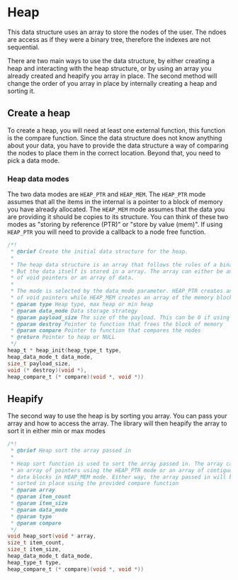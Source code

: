 # Heap
This data structure uses an array to store the nodes of the user. The ndoes are access as if they were a
binary tree, therefore the indexes are not sequential. 

There are two main ways to use the data structure, by either creating a heap and interacting with the
heap structure, or by using an array you already created and heapify you array in place. The second
method will change the order of you array in place by internally creating a heap and sorting it. 

## Create a heap
To create a heap, you will need at least one external function, this function is the compare function. Since the 
data structure does not know anything about your data, you have to provide the data structure a way of comparing 
the nodes to place them in the correct location. Beyond that, you need to pick a data mode. 

### Heap data modes
The two data modes are `HEAP_PTR` and `HEAP_MEM`. The `HEAP_PTR` mode assumes that all the items in the internal
is a pointer to a block of memory you have already allocated. The `HEAP_MEM` mode assumes that the data you are
providing it should be copies to its structure. You can think of these two modes as "storing by reference (PTR)" 
or "store by value (mem)". If using `HEAP_PTR` you will need to provide a callback to a node free function. 

```c
/*!
 * @brief Create the initial data structure for the heap.
 *
 * The heap data structure is an array that follows the rules of a binary tree.
 * But the data itself is stored in a array. The array can either be an array
 * of void pointers or an array of data.
 *
 * The mode is selected by the data_mode parameter. HEAP_PTR creates an array
 * of void pointers while HEAP_MEM creates an array of the memory blocks
 * @param type Heap type, max heap or min heap
 * @param data_mode Data storage strategy
 * @param payload_size The size of the payload. This can be 0 if using HEAP_PTR
 * @param destroy Pointer to function that frees the block of memory
 * @param compare Pointer to function that compares the nodes
 * @return Pointer to heap or NULL
 */
heap_t * heap_init(heap_type_t type,
heap_data_mode_t data_mode,
size_t payload_size,
void (* destroy)(void *),
heap_compare_t (* compare)(void *, void *))
```

## Heapify
The second way to use the heap is by sorting you array. You can pass your array and how to access the array. 
The library will then heapify the array to sort it in either min or max modes

```c
/*!
 * @brief Heap sort the array passed in
 *
 * Heap sort function is used to sort the array passed in. The array can be
 * an array of pointers using the HEAP_PTR mode or an array of contiguous
 * data blocks in HEAP_MEM mode. Either way, the array passed in will be
 * sorted in place using the provided compare function
 * @param array
 * @param item_count
 * @param item_size
 * @param data_mode
 * @param type
 * @param compare
 */
void heap_sort(void * array,
size_t item_count,
size_t item_size,
heap_data_mode_t data_mode,
heap_type_t type,
heap_compare_t (* compare)(void *, void *))
```